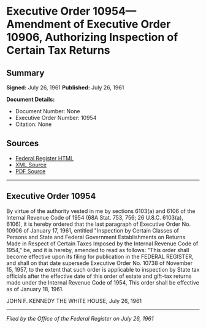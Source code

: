 # Executive Order 10954—Amendment of Executive Order 10906, Authorizing Inspection of Certain Tax Returns

## Summary

**Signed:** July 26, 1961
**Published:** July 26, 1961

**Document Details:**
- Document Number: None
- Executive Order Number: 10954
- Citation: None

## Sources
- [Federal Register HTML](https://www.presidency.ucsb.edu/documents/executive-order-10954-amendment-executive-order-10906-authorizing-inspection-certain-tax)
- [XML Source](None)
- [PDF Source](None)

---

## Executive Order 10954

By virtue of the authority vested in me by sections 6103(a) and 6106 of the Internal Revenue Code of 1954 (68A Stat. 753, 756; 26 U.8.C. 6103(a), 6106), it is hereby ordered that the last paragraph of Executive Order No. 10906 of January 17, 1961, entitled "Inspection by Certain Classes of Persons and State and Federal Government Establishments on Returns Made in Respect of Certain Taxes Imposed by the Internal Revenue Code of 1954," be, and it is hereby, amended to read as follows:
"This order shall become effective upon its filing for publication in the FEDERAL REGISTER, and shall on that date supersede Executive Order No. 10738 of November 15, 1957, to the extent that such order is applicable to inspection by State tax officials after the effective date of this order of estate and gift-tax returns made under the Internal Revenue Code of 1954,
This order shall be effective as of January 18, 1961.

JOHN F. KENNEDY
THE WHITE HOUSE,
July 26, 1961

---

*Filed by the Office of the Federal Register on July 26, 1961*
